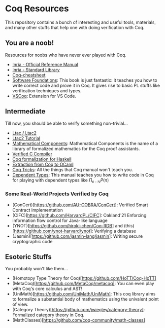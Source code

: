 # Coq Resources

This repository contains a bunch of interesting and useful tools, materials, and many other stuffs that help one with doing verification with Coq.

## You are a noob!

Resources for noobs who have never ever played with Coq.

* [Inria - Official Reference Manual](https://coq.inria.fr/doc/V8.18.0/refman/)
* [Inria - Standard Library](https://coq.inria.fr/doc/V8.18.0/stdlib/)
* [Coq-cheatsheet](https://julesjacobs.com/notes/coq-cheatsheet/coq-cheatsheet.pdf)
* [Software Foundations](https://softwarefoundations.cis.upenn.edu/): This book is just fantastic: it teaches you how to write correct code and prove it in Coq. It gives rise to basic PL stuffs like verification techniques and types.
* [VSCoq](https://github.com/coq-community/vscoq): Extension for VS Code.

## Intermediate

Till now, you should be able to verify something non-trivial...

* [Ltac / Ltac2](https://coq.inria.fr/refman/proofs/creating-tactics/index.html)
* [Ltac2 Tutorial](https://github.com/tchajed/ltac2-tutorial)
* [Mathematical Components](https://math-comp.github.io/mcb/): Mathematical Components is the name of a library of formalized mathematics for the Coq proof assistants.
* [Verified C Compiler](https://github.com/AbsInt/CompCert)
* [Coq formalization for Haskell](https://github.com/jwiegley/coq-haskell)
* [Extraction from Coq to OCaml](https://coq.inria.fr/refman/addendum/extraction.html)
* [Coq Tricks](https://github.com/tchajed/coq-tricks): All the things that Coq manual won't teach you.
* [Dependent Types](http://adam.chlipala.net/papers/CpdtJFR/CpdtJFR.pdf): This manual teaches you how to write code in Coq for playing with dependent types like $\Pi_{n: \mathbb{N}} P(n)$

### Some Real-World Projects Verified by Coq

* (ConCert)[https://github.com/AU-COBRA/ConCert]: Verified Smart Contract Implementation
* (CIFC)[https://github.com/HarvardPL/CIFC]: Oakland'21 Enforcing information flow control for Java-like language
* (YNOT)[https://github.com/hiroki-chen/Coq-RDB] and (this)[https://github.com/ynot-harvard/ynot]: Verifying a database
* (Jasmin)[https://github.com/jasmin-lang/jasmin]: Writing secure cryptographic code

## Esoteric Stuffs

You probably won't like them...

* (Homotopy Type Theory for Coq)[https://github.com/HoTT/Coq-HoTT]
* (MetaCoq)[https://github.com/MetaCoq/metacoq]: You can even play with Coq's core calculus and AST!
* (UniMath)[https://github.com/UniMath/UniMath]: This coq library aims to formalize a substantial body of mathematics using the univalent point of view.
* (Category Theory)[https://github.com/jwiegley/category-theory]: Formalized category theory in Coq.
* (MathClasses)[https://github.com/coq-community/math-classes]
